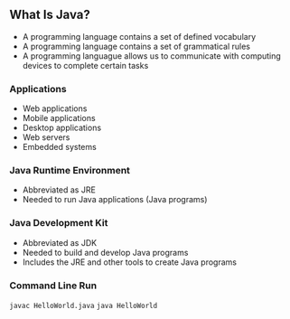 ## What Is Java?
- A programming language contains a set of defined vocabulary
- A programming language contains a set of grammatical rules
- A programming languague allows us to communicate with computing devices to complete certain tasks

### Applications
- Web applications
- Mobile applications
- Desktop applications
- Web servers
- Embedded systems

### Java Runtime Environment
- Abbreviated as JRE
- Needed to run Java applications (Java programs)

### Java Development Kit
- Abbreviated as JDK
- Needed to build and develop Java programs
- Includes the JRE and other tools to create Java programs

### Command Line Run
`javac HelloWorld.java`
`java HelloWorld`

